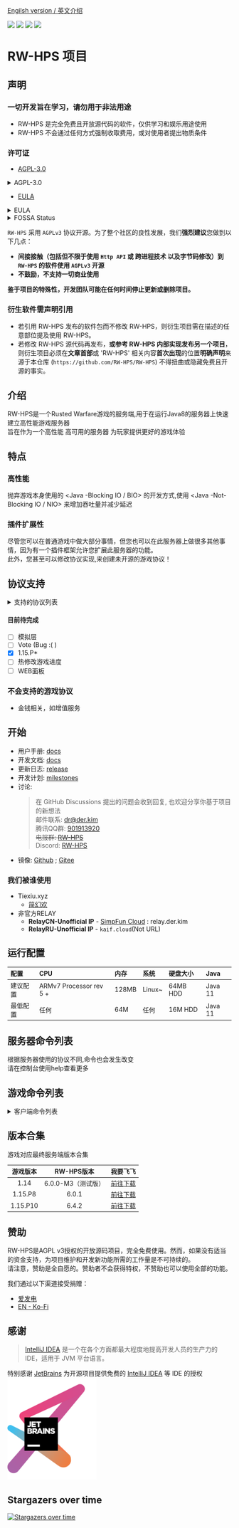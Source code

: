 [Engilsh version / 英文介绍](README.md)

![](https://img.shields.io/github/stars/RW-HPS/RW-HPS.svg)
![](https://github.com/RW-HPS/RW-HPS/actions/workflows/gradle.yml/badge.svg?branch=master)
![](https://jitpack.io/v/RW-HPS/RW-HPS.svg)
![](https://app.fossa.com/api/projects/git%2Bgithub.com%2FRW-HPS%2FRW-HPS.svg?type=shield)

# RW-HPS 项目
## 声明
### 一切开发旨在学习，请勿用于非法用途
- RW-HPS 是完全免费且开放源代码的软件，仅供学习和娱乐用途使用
- RW-HPS 不会通过任何方式强制收取费用，或对使用者提出物质条件
### 许可证
- [AGPL-3.0](https://www.gnu.org/licenses/agpl-3.0.html)
<details>
  <summary>AGPL-3.0</summary>

```
Copyright (C) 2020-2022 RW-HPS Team and contributors.

This program is free software: you can redistribute it and/or modify
it under the terms of the GNU Affero General Public License as
published by the Free Software Foundation, either version 3 of the
License.

This program is distributed in the hope that it will be useful,
but WITHOUT ANY WARRANTY; without even the implied warranty of
MERCHANTABILITY or FITNESS FOR A PARTICULAR PURPOSE.  See the
GNU Affero General Public License for more details.

You should have received a copy of the GNU Affero General Public License
along with this program.  If not, see <http://www.gnu.org/licenses/>.
```
</details>


- [EULA](https://github.com/RW-HPS/RW-HPS/blob/master/Server/src/main/resources/eula/China.md)
<details>
  <summary>EULA</summary>

```
版权所有©2022 RW-HPS.Team <RW-HPS@der.kim>

允许在其遵守CC BY-NC-SA 4.0协议的同时，每个人复制和分发此许可证文档的逐字记录副本，且允许对其进行更改，但必须保留其版权信息与原作者。

请务必仔细阅读和理解通用用户协议书中规定的所有权利和限制。在使用前，您需要仔细阅读并决定接受或不接受本协议的条款。除非或直至您接受本协议的条款，否则本软件及其相关副本、相关程序代码或相关资源不得在您的任何终端上下载、安装或使用。

您一旦下载、使用本软件及其相关副本、相关程序代码或相关资源，即表示您同意接受本协议各项条款的约束。如您不同意本协议中的条款，您则应当立即删除本软件、附属资源及其相关源代码。

本软件权利只许可使用，而不出售。

本协议与GNU Affero通用公共许可证(即AGPL协议)共同作为本软件与您的协议，且本协议与AGPL协议的冲突部分均按照本协议约束。您必须同时同意并遵守本协议与AGPL协议，否则，您应立即卸载、删除本软件、附属资源及其相关源代码。
```
</details>

<details>
  <summary>FOSSA Status</summary>

[![FOSSA Status](https://app.fossa.com/api/projects/git%2Bgithub.com%2FRW-HPS%2FRW-HPS.svg?type=large)](https://app.fossa.com/projects/git%2Bgithub.com%2FRW-HPS%2FRW-HPS?ref=badge_large)
</details>

`RW-HPS` 采用 `AGPLv3` 协议开源。为了整个社区的良性发展，我们**强烈建议**您做到以下几点：
- **间接接触（包括但不限于使用 `Http API` 或 跨进程技术 以及字节码修改）到 `RW-HPS` 的软件使用 `AGPLv3` 开源**
- **不鼓励，不支持一切商业使用**

**鉴于项目的特殊性，开发团队可能在任何时间停止更新或删除项目。**

### 衍生软件需声明引用

- 若引用 RW-HPS 发布的软件包而不修改 RW-HPS，则衍生项目需在描述的任意部位提及使用 RW-HPS。
- 若修改 RW-HPS 源代码再发布，**或参考 RW-HPS 内部实现发布另一个项目**，则衍生项目必须在**文章首部**或 'RW-HPS' 相关内容**首次出现**的位置**明确声明**来源于本仓库 (`https://github.com/RW-HPS/RW-HPS`) 不得扭曲或隐藏免费且开源的事实。


## 介绍
RW-HPS是一个Rusted Warfare游戏的服务端,用于在运行Java8的服务器上快速建立高性能游戏服务器  
旨在作为一个高性能 高可用的服务器 为玩家提供更好的游戏体验

## 特点
### 高性能
抛弃游戏本身使用的 <Java -Blocking IO / BIO> 的开发方式,使用 <Java -Not-Blocking IO / NIO> 来增加吞吐量并减少延迟
### 插件扩展性
尽管您可以在普通游戏中做大部分事情，但您也可以在此服务器上做很多其他事情，因为有一个插件框架允许您扩展此服务器的功能。  
此外，您甚至可以修改协议实现,来创建未开源的游戏协议！

## 协议支持

<details>
  <summary>支持的协议列表</summary>  

**消息相关**
- 团队消息
- 群发消息
- 地图位置

**游戏相关**
- 基础的游戏
- 游戏重连
- 自定义地图
- 保存的游戏
- 正宗的Mods支持

**扩展功能**
- 加载插件
- 玩家跳转服务器
- 地图生成单位
- RELAY协议

**其他**
- BanPlayer
- BanRelayRoom
- 禁言

</details>

#### 目前待完成
- [ ] 模拟层
- [ ] Vote (Bug :( )
- [x] 1.15.P*
- [ ] 热修改游戏进度
- [ ] WEB面板

### 不会支持的游戏协议
- 金钱相关，如增值服务


## 开始
- 用户手册: [docs](docs/zh/run/UserManual.md)
- 开发文档: [docs](docs/zh/README.md)
- 更新日志: [release](https://github.com/RW-HPS/RW-HPS/releases)
- 开发计划: [milestones](https://github.com/RW-HPS/RW-HPS/milestones)
- 讨论:
  > 在 GitHub Discussions 提出的问题会收到回复, 也欢迎分享你基于项目的新想法  
  > 邮件联系: dr@der.kim  
  > 腾讯QQ群: [901913920](https://qm.qq.com/cgi-bin/qm/qr?k=qhJ6ekYF9pD9jO6j8H2rZw8ePAVypoU0&jump_from=webapi)      
  > <del>电报群: [RW-HPS](https://t.me/RW_HPS) </del>  
  > Discord: [RW-HPS](https://discord.gg/VwwxJhVG64)
- 镜像:
  [Github](https://github.com/RW-HPS/RW-HPS) ;  [Gitee](https://gitee.com/derdct/RW-HPS)  

### 我们被谁使用
- Tiexiu.xyz
    - [简幻欢](https://sfe.simpfun.cn)  
- 非官方RELAY
    - **RelayCN-Unofficial IP** - [SimpFun Cloud](https://cloud.simpfun.cn) : relay.der.kim
    - **RelayRU-Unofficial IP** - `kaif.cloud`(Not URL)

## 运行配置

| 配置 		| CPU                     | 内存 	| 系统 			 | 硬盘大小 	   | Java      |
|:--- 		|:------------------------|:---     |:-------|:---------|:---       |
| 建议配置 	| ARMv7 Processor rev 5 + | 128MB      | Linux~ | 64MB HDD | Java 11   |
| 最低配置 	| 任何                      | 64M      | 任何     | 16M HDD  | Java 11   |

## 服务器命令列表
根据服务器使用的协议不同,命令也会发生改变  
请在控制台使用help查看更多  

## 游戏命令列表
<details>
  <summary>客户端命令列表</summary>  

| 命令 			| 参数 												 | 信息 										 |
|:---           |:--- 												 |:--- 										 |
| help      |   | 获取帮助 									 |
这里的命令我建议自己在服务端测试 不多写  
抱歉 或许有更多的命令没有被加入 因为文档没有时间更新  
请在游戏使用.help查看更多
</details>

## 版本合集
游戏对应最终服务端版本合集

| 游戏版本 | RW-HPS版本 | 我要飞飞 |
|:----:|:----:|:----:|
|   1.14   |   6.0.0-M3（测试版）   |   [前往下载](https://github.com/RW-HPS/RW-HPS/releases/tag/6.0.0-M3)   |
|   1.15.P8   |   6.0.1   |   [前往下载](https://github.com/RW-HPS/RW-HPS/releases/tag/6.0.0-M3)   |
|   1.15.P10   |   6.4.2   |   [前往下载](https://github.com/RW-HPS/RW-HPS/releases/tag/6.4.2)   |

## 赞助
RW-HPS是AGPL v3授权的开放源码项目，完全免费使用。然而，如果没有适当的资金支持，为项目维护和开发新功能所需的工作量是不可持续的。  
请注意，赞助是全自愿的。赞助者不会获得特权，不赞助也可以使用全部的功能。

我们通过以下渠道接受捐赠：  
+ [爱发电](https://afdian.net/@derdct)
+ [EN - Ko-Fi](https://ko-fi.com/derdct)


## 感谢
> [IntelliJ IDEA](https://zh.wikipedia.org/zh-hans/IntelliJ_IDEA) 是一个在各个方面都最大程度地提高开发人员的生产力的 IDE，适用于 JVM 平台语言。

特别感谢 [JetBrains](https://www.jetbrains.com/?from=rw-hps) 为开源项目提供免费的 [IntelliJ IDEA](https://www.jetbrains.com/idea/?from=rw-hps) 等 IDE 的授权  
[<img src=".github/jetbrains-variant-3.png" width="200"/>](https://www.jetbrains.com/?from=rw-hps)
  

## Stargazers over time

[![Stargazers over time](https://starchart.cc/RW-HPS/RW-HPS.svg)](https://starchart.cc/RW-HPS/RW-HPS)
